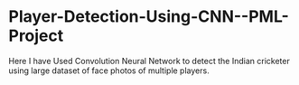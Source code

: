 # Player-Detection-Using-CNN--PML-Project
Here I have Used Convolution Neural Network to detect the Indian cricketer using large dataset of face photos of multiple players.
